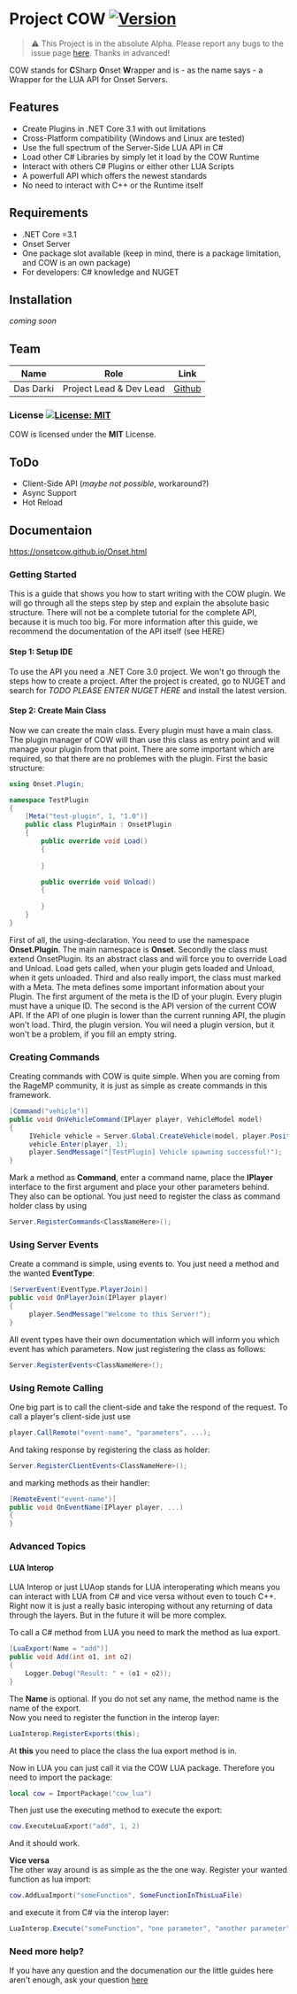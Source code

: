 # Project COW [![Version](https://img.shields.io/badge/version-1.0%3A0-green)](https://github.com/DasDarki/COW)

> :warning: This Project is in the absolute Alpha. Please report any bugs to the issue page [here](https://github.com/DasDarki/COW/issues). Thanks in advanced!

COW stands for **C**Sharp **O**nset **W**rapper and is - as the name says - a Wrapper for the LUA API for Onset Servers.

## Features
  - Create Plugins in .NET Core 3.1 with out limitations
  - Cross-Platform compatibility (Windows and Linux are tested)
  - Use the full spectrum of the Server-Side LUA API in C#
  - Load other C# Libraries by simply let it load by the COW Runtime
  - Interact with others C# Plugins or either other LUA Scripts
  - A powerfull API which offers the newest standards
  - No need to interact with C++ or the Runtime itself


## Requirements
  - .NET Core =3.1
  - Onset Server
  - One package slot available (keep in mind, there is a package limitation, and COW is an own package)
  - For developers: C# knowledge and NUGET

## Installation
*coming soon*

## Team
Name  | Role | Link
------------- | -------------| -------------
Das Darki  | Project Lead & Dev Lead | [Github](https://github.com/DasDarki/)

### License [![License: MIT](https://img.shields.io/badge/License-MIT-yellow.svg)](https://opensource.org/licenses/MIT)
COW is licensed under the **MIT** License.

## ToDo
- Client-Side API (*maybe not possible*, workaround?)
- Async Support
- Hot Reload

## Documentaion
https://onsetcow.github.io/Onset.html

### Getting Started
This is a guide that shows you how to start writing with the COW plugin. We will go through all the steps step by step and explain the absolute basic structure. There will not be a complete tutorial for the complete API, because it is much too big. For more information after this guide, we recommend the documentation of the API itself (see HERE)

#### Step 1: Setup IDE
To use the API you need a .NET Core 3.0 project. We won't go through the steps how to create a project. After the project is created, go to NUGET and search for *TODO PLEASE ENTER NUGET HERE* and install the latest version.

#### Step 2: Create Main Class
Now we can create the main class. Every plugin must have a main class. The plugin manager of COW will than use this class as entry point and will manage your plugin from that point. There are some important which are required, so that there are no problemes with the plugin.
First the basic structure:
```csharp
using Onset.Plugin;

namespace TestPlugin
{
    [Meta("test-plugin", 1, "1.0")]
    public class PluginMain : OnsetPlugin
    {
        public override void Load()
        {
            
        }

        public override void Unload()
        {
            
        }
    }
}
```
First of all, the using-declaration. You need to use the namespace **Onset.Plugin**. The main namespace is **Onset**.
Secondly the class must extend OnsetPlugin. Its an abstract class and will force you to override Load and Unload. Load gets called, when your plugin gets loaded and Unload, when it gets unloaded.
Third and also really import, the class must marked with a Meta. The meta defines some important information about your Plugin. The first argument of the meta is the ID of your plugin. Every plugin must have a unique ID. The second is the API version of the current COW API. If the API of one plugin is lower than the current running API, the plugin won't load. Third, the plugin version. You wil need a plugin version, but it won't be a problem, if you fill an empty string.

### Creating Commands
Creating commands with COW is quite simple. When you are coming from the RageMP community, it is just as simple as create commands in this framework.
```csharp
[Command("vehicle")]
public void OnVehicleCommand(IPlayer player, VehicleModel model)
{
     IVehicle vehicle = Server.Global.CreateVehicle(model, player.Position, player.Heading);
     vehicle.Enter(player, 1);
     player.SendMessage("[TestPlugin] Vehicle spawning successful!");
}
```
Mark a method as **Command**, enter a command name, place the **IPlayer** interface to the first argument and place your other parameters behind. They also can be optional. You just need to register the class as command holder class by using
```csharp
Server.RegisterCommands<ClassNameHere>();
```

### Using Server Events
Create a command is simple, using events to. You just need a method and the wanted **EventType**:
```csharp
[ServerEvent(EventType.PlayerJoin)]
public void OnPlayerJoin(IPlayer player)
{
     player.SendMessage("Welcome to this Server!");
}
```
All event types have their own documentation which will inform you which event has which parameters. Now just registering the class as follows:
```csharp
Server.RegisterEvents<ClassNameHere>();
```

### Using Remote Calling
One big part is to call the client-side and take the respond of the request. To call a player's client-side just use
```csharp
player.CallRemote("event-name", "parameters", ...);
```
And taking response by registering the class as holder:
```csharp
Server.RegisterClientEvents<ClassNameHere>();
```
and marking methods as their handler:
```csharp
[RemoteEvent("event-name")]
public void OnEventName(IPlayer player, ...)
{
}
```

### Advanced Topics
#### LUA Interop
LUA Interop or just LUAop stands for LUA interoperating which means you can interact with LUA from C# and vice versa without even to touch C++. Right now it is just a really basic interoping without any returning of data through the layers. But in the future it will be more complex.    
     
To call a C# method from LUA you need to mark the method as lua export.    
```csharp
[LuaExport(Name = "add")]
public void Add(int o1, int o2)
{
    Logger.Debug("Result: " + (o1 + o2));
}
```
The **Name** is optional. If you do not set any name, the method name is the name of the export.     
Now you need to register the function in the interop layer:    
```csharp
LuaInterop.RegisterExports(this);
```
At **this** you need to place the class the lua export method is in.     
     
Now in LUA you can just call it via the COW LUA package. Therefore you need to import the package:
```lua
local cow = ImportPackage("cow_lua")
```
Then just use the executing method to execute the export:
```lua
cow.ExecuteLuaExport("add", 1, 2)
```
And it should work.    
    
**Vice versa**    
The other way around is as simple as the the one way. Register your wanted function as lua import:
```lua
cow.AddLuaImport("someFunction", SomeFunctionInThisLuaFile)
```
and execute it from C# via the interop layer:
```csharp
LuaInterop.Execute("someFunction", "one parameter", "another parameter");
```

### Need more help?
If you have any question and the documenation our the little guides here aren't enough, ask your question [here](https://github.com/DasDarki/COW/issues)
